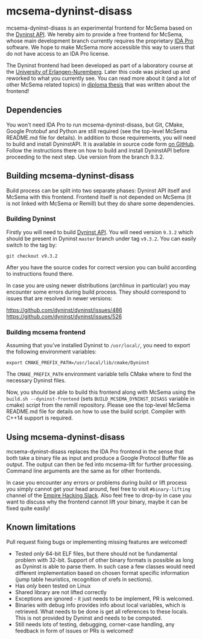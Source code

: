 # mcsema-dyninst-disass

mcsema-dyninst-disass is an experimental frontend for McSema based on the [Dyninst API](https://github.com/dyninst/dyninst). We hereby aim to provide a free frontend for McSema, whose main development branch currently requires the proprietary [IDA Pro](https://www.hex-rays.com/products/ida) software. We hope to make McSema more accessible this way to users that do not have access to an IDA Pro license.

The Dyninst frontend had been developed as part of a laboratory course at the [University of Erlangen-Nuremberg](https://www4.cs.fau.de/).
Later this code was picked up and reworked to what you currently see. You can read more about it (and a lot of other McSema related topics) in [diploma thesis](https://is.muni.cz/th/pxe1j/thesis.pdf) that was written about the frontend!

## Dependencies

You won't need IDA Pro to run mcsema-dyninst-disass, but Git, CMake, Google Protobuf and Python are still required (see the top-level McSema README.md file for details). In addition to those requirements, you will need to build and install DyninstAPI. It is available in source code form [on GitHub](https://github.com/dyninst/dyninst). Follow the instructions there on how to build and install DyninstAPI before proceeding to the next step. Use version from the branch 9.3.2.

## Building mcsema-dyninst-disass

Build process can be split into two separate phases: Dyninst API itself and McSema with this frontend. Frontend itself is not depended on McSema (it is not linked with McSema or Remill) but they do share some dependencies.

### Building Dyninst

Firstly you will need to build [Dyninst API](https://github.com/dyninst/dyninst). You will need version `9.3.2` which should be present in Dyninst `master` branch under tag `v9.3.2`. You can easily switch to the tag by:

```
git checkout v9.3.2
```

After you have the source codes for correct version you can build according to instructions found there.

In case you are using newer distributions (archlinux in particular) you may encounter some errors during build process. They should correspond to issues that are resolved in newer versions:

https://github.com/dyninst/dyninst/issues/486
https://github.com/dyninst/dyninst/issues/526

### Building mcsema frontend

Assuming that you've installed Dyninst to ```/usr/local/```, you need to export the following environment variables:

```shell
export CMAKE_PREFIX_PATH=/usr/local/lib/cmake/Dyninst
```

The ```CMAKE_PREFIX_PATH``` environment variable tells CMake where to find the necessary Dyninst files.

Now, you should be able to build this frontend along with McSema using the ```build.sh --dyninst-frontend``` (sets ```BUILD_MCSEMA_DYNINST_DISASS``` variable in cmake) script from the remill repository. Please see the top-level McSema README.md file for details on how to use the build script.
Compiler with C++14 support is required.

## Using mcsema-dyninst-disass

mcsema-dyninst-disass replaces the IDA Pro frontend in the sense that both take a binary file as input and produce a Google Protocol Buffer file as output. The output can then be fed into mcsema-lift for further processing. Command line arguments are the same as for other frontends.

In case you encounter any errors or problems during build or lift process you simply cannot get your head around, feel free to visit `#binary-lifting` channel of the [Empire Hacking Slack](https://empireslacking.herokuapp.com/). Also feel free to drop-by in case you want to discuss why the frontend cannot lift your binary, maybe it can be fixed quite easily!


## Known limitations
Pull request fixing bugs or implementing missing features are welcomed!
* Tested *only* 64-bit ELF files, but there should not be fundamental problem with 32-bit. Support of other binary formats is possible as long as Dyninst is able to parse them. In such case a few classes would need different implementation based on chosen format specific information (jump table heuristics, recognition of xrefs in sections).
* Has *only* been tested on Linux
* Shared library are not lifted correctly
* Exceptions are ignored - it just needs to be implement, PR is welcomed.
* Binaries with debug info provides info about local variables, which is retrieved. What needs to be done is get all references to these locals. This is not provided by Dyninst and needs to be computed.
* Still needs lots of testing, debugging, corner-case handling, any feedback in form of issues or PRs is welcomed!
